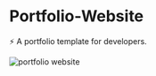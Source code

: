 

# Portfolio-Website
⚡️ A portfolio template for developers.

![portfolio website](https://user-images.githubusercontent.com/75857304/113009838-c23d1300-9191-11eb-9fb3-2d16a851a14c.png)


